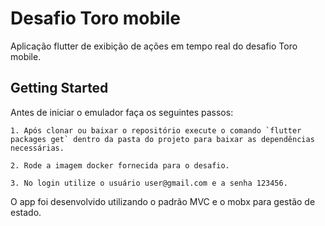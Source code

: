 # Desafio Toro mobile

Aplicação flutter de exibição de ações em tempo real do desafio Toro mobile.

## Getting Started

Antes de iniciar o emulador faça os seguintes passos:

    1. Após clonar ou baixar o repositório execute o comando `flutter packages get` dentro da pasta do projeto para baixar as dependências necessárias.

    2. Rode a imagem docker fornecida para o desafio.
    
    3. No login utilize o usuário user@gmail.com e a senha 123456.

O app foi desenvolvido utilizando o padrão MVC e o mobx para gestão de estado.
